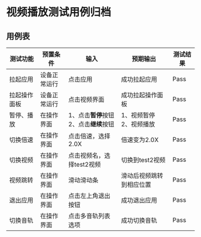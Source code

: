 # 视频播放测试用例归档

## 用例表

|测试功能|预置条件|输入|预期输出|测试结果|
|--------------------------------|--------------------------------|--------------------------------|--------------------------------|--------------------------------|
|拉起应用|设备正常运行|	点击应用	|成功拉起应用|Pass|
|拉起操作面板|设备正常运行|点击视频界面|成功拉起操作面板|Pass|
|暂停、播放|在操作界面 | 1、点击**暂停**按钮<br>2、点击**继续**按钮 |1、视频暂停<br>2、视频播放|Pass|
|切换倍速|在操作界面 | 点击倍速，选择2.0X | 倍速变为2.0X |Pass|
| 切换视频 | 在操作界面 | 点击视频名，选择test2视频 | 切换到test2视频 |Pass|
|视频跳转| 在操作界面 | 滑动滑动条 | 滑动后视频跳转到相应位置 |Pass|
| 退出应用 | 在操作界面 | 点击左上角退出按钮 | 成功退出应用|Pass|
| 切换音轨 | 在操作界面 | 点击多音轨列表选项 | 成功切换音轨|Pass|